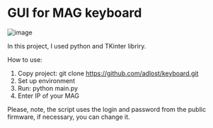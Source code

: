 # GUI for MAG keyboard

![image](https://user-images.githubusercontent.com/26092321/118629139-f918c800-b7d5-11eb-89b9-5b2c96cd3db0.png)

In this project, I used python and TKinter libriry.

How to use:
1. Copy project: git clone https://github.com/adlost/keyboard.git
2. Set up environment
3. Run: python main.py
4. Enter IP of your MAG

Please, note, the script uses the login and password from the public firmware, if necessary, you can change it.


